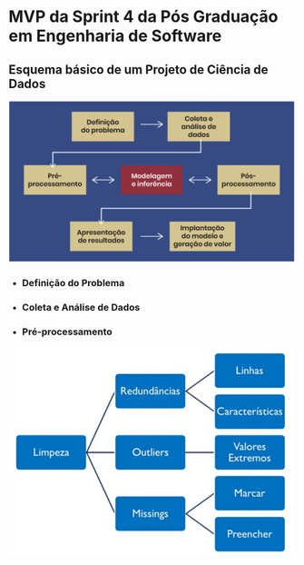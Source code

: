# MVP da Sprint 4 da Pós Graduação em Engenharia de Software
## Esquema básico de um Projeto de Ciência de Dados
![Esquema básico de um Projeto de Ciência de Dados](https://github.com/Moriblo/MVP_Spt4_EngSoft/blob/main/Captura%20de%20tela%202023-11-11%20172457.png)
* ### Definição do Problema
* ### Coleta e Análise de Dados
* ### Pré-processamento
![Limpeza de Dados](https://github.com/Moriblo/MVP_Spt4_EngSoft/blob/main/Screenshot_20231115_200129_Kindle.jpg)
